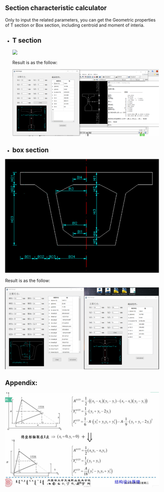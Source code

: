 ## Section characteristic calculator

Only to input the related parameters, you can get the Geometric properties of T section or Box section, including centroid and moment of interia.

* ## T section

  ![](https://github.com/SubChange/CrossSection/SectinonFeatureCalcu/img/SubChangeimg.jpg)

  Result is as the follow:

  ![](pic/003.png)

* ## box section

![](BoxGirderSectionFeatureCalcu/img/display.jpg)

Result is as the follow:

![](pic/001.png)

## Appendix:

![](pic/10.png)
